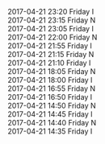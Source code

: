 2017-04-21 23:20 Friday  I  
2017-04-21 23:15 Friday  N  
2017-04-21 23:05 Friday  I  
2017-04-21 22:00 Friday  N  
2017-04-21 21:55 Friday  I  
2017-04-21 21:15 Friday  N  
2017-04-21 21:10 Friday  I  
2017-04-21 18:05 Friday  N  
2017-04-21 18:00 Friday  I  
2017-04-21 16:55 Friday  N  
2017-04-21 16:50 Friday  I  
2017-04-21 14:50 Friday  N  
2017-04-21 14:45 Friday  I  
2017-04-21 14:40 Friday  N  
2017-04-21 14:35 Friday  I  
